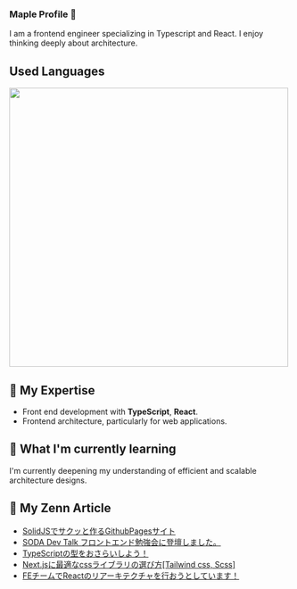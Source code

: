 ### Maple Profile 🍁

I am a frontend engineer specializing in Typescript and React. I enjoy thinking deeply about architecture.

## Used Languages

<p align="left">
    <a href="https://github.com/fuuki12" target="_blank">
    <img src="https://github-readme-stats.vercel.app/api/top-langs/?username=fuuki12&layout=compact&bg_color=DEG,ffb3ba,ffdfba&title_color=fc85ae" width="500px;" target="_blank" />
    </a>
</p>

## 🔭 My Expertise

- Front end development with **TypeScript**, **React**.
- Frontend architecture, particularly for web applications.

## 🌱 What I'm currently learning

I'm currently deepening my understanding of efficient and scalable architecture designs.

## 🎾 My Zenn Article

- [SolidJSでサクッと作るGithubPagesサイト](https://zenn.dev//team_soda/articles/d8d6c637923cd4)
- [SODA Dev Talk フロントエンド勉強会に登壇しました。](https://zenn.dev//team_soda/articles/fb1d0590fde91e)
- [TypeScriptの型をおさらいしよう！](https://zenn.dev//team_soda/articles/2e335301cae8d7)
- [Next.jsに最適なcssライブラリの選び方[Tailwind css, Scss]](https://zenn.dev//team_soda/articles/6c2c4a7ed0f7e7)
- [FEチームでReactのリアーキテクチャを行おうとしています！](https://zenn.dev//team_soda/articles/19f8c5619961fa)